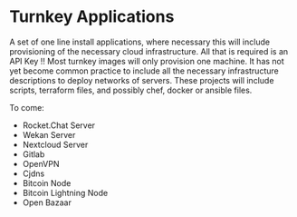 # Turnkey Applications

A set of one line install applications, where necessary this will include provisioning of the necessary cloud infrastructure. All that is required is an API Key !! Most turnkey images will only provision one machine. It has not yet become common practice to include all the necessary infrastructure descriptions to deploy networks of servers. These projects will include scripts, terraform files, and possibly chef, docker or ansible files.

To come:

* Rocket.Chat Server
* Wekan Server
* Nextcloud Server
* Gitlab
* OpenVPN
* Cjdns
* Bitcoin Node
* Bitcoin Lightning Node
* Open Bazaar

